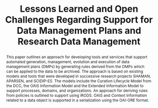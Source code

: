 ---
abstract: 'This paper outlines an approach for developing tools and services that
  support automated generation, management, evolution and execution of data management
  plans (DMPs)

  by generating rules derived from the DMPs which can be applied to the data to be
  archived. The approach is based on existing models and tools that were developed
  in successive research projects SHAMAN, APARSEN, and SCIDIP-ES.  The models include
  the Curation Lifecycle Model from the

  DCC, the OAIS Information Model and the Extended Information Model to support processes,
  domains, and

  organizations. An approach for deriving rules from policies is outlined to support
  using iRODS. OAIS and Context

  Information related to a data object is supported in a serialization using the OAI-ORE
  format.'
creators:
- Görzig, Heike
- Engel, Felix
- Brocks, Holger
- Hemmje, Matthias
date: null
document_url: https://services.phaidra.univie.ac.at/api/object/o:429549/download
grand_parent: iPRES
institutions: []
keywords:
- shaman
- aparsen
- scidip-es
- dmp
- rdm
- oais
- oai-ore
- data curation
- automation
- data management policies
landing_page_url: https://phaidra.univie.ac.at/o:429549
language: eng
layout: publication
license: CC BY 4.0 International
notes_url: null
parent: iPRES 2015
publication_type: paper
size: 907742
slides_url: null
source_name: iPRES
title: Lessons Learned and Open Challenges Regarding Support for Data Management Plans
  and Research Data Management
year: 2015
---